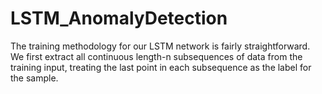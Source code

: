 # LSTM_AnomalyDetection
The training methodology for our LSTM network is fairly straightforward. We first extract all continuous length-n subsequences of data from the training input, treating the last point in each subsequence as the label for the sample.
